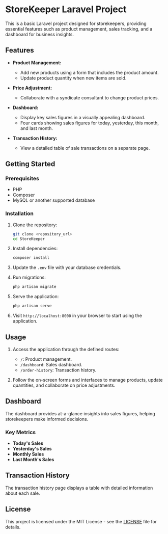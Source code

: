 # StoreKeeper Laravel Project

This is a basic Laravel project designed for storekeepers, providing essential features such as product management, sales tracking, and a dashboard for business insights.

## Features

- **Product Management:**
  - Add new products using a form that includes the product amount.
  - Update product quantity when new items are sold.

- **Price Adjustment:**
  - Collaborate with a syndicate consultant to change product prices.

- **Dashboard:**
  - Display key sales figures in a visually appealing dashboard.
  - Four cards showing sales figures for today, yesterday, this month, and last month.

- **Transaction History:**
  - View a detailed table of sale transactions on a separate page.

## Getting Started

### Prerequisites

- PHP
- Composer
- MySQL or another supported database

### Installation

1. Clone the repository:

    ```bash
    git clone <repository_url>
    cd StoreKeeper
    ```

2. Install dependencies:

    ```bash
    composer install
    ```

3. Update the `.env` file with your database credentials.

4. Run migrations:

    ```bash
    php artisan migrate
    ```

5. Serve the application:

    ```bash
    php artisan serve
    ```

6. Visit `http://localhost:8000` in your browser to start using the application.

## Usage

1. Access the application through the defined routes:
    - `/`: Product management.
    - `/dashboard`: Sales dashboard.
    - `/order-history`: Transaction history.


2. Follow the on-screen forms and interfaces to manage products, update quantities, and collaborate on price adjustments.

## Dashboard

The dashboard provides at-a-glance insights into sales figures, helping storekeepers make informed decisions.

### Key Metrics

- **Today's Sales**
- **Yesterday's Sales**
- **Monthly Sales**
- **Last Month's Sales**

## Transaction History

The transaction history page displays a table with detailed information about each sale.

## License

This project is licensed under the MIT License - see the [LICENSE](LICENSE) file for details.
